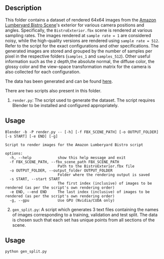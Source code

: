 ## Description

This folder contains a dataset of rendered 64x64 images from the [Amazon Lumberyard Bistro Scene](https://developer.nvidia.com/orca/amazon-lumberyard-bistro)'s exterior 
for various camera positions and angles. Specifically, the `BistroExterior.fbx` scene is rendered at various sampling rates. The images rendered at `sample rate = 1` are considered noisy, while the high-quality versions are rendered using `sample rate = 512`.
Refer to the script for the exact configurations and other specifications. 
The generated images are stored and grouped by the number of samples per pixel in the respective folders (`samples_1` and `samples_512`). 
Other useful information such as the z depth,the absolute normal, the diffuse color, the glossy color and the view-space transformation matrix for the camera is also collected for each configuration.

The data has been generated and can be found [here](https://drive.google.com/file/d/185EjQrve5o6ZpfUDyv-Et5ZUEaEKsE7X/view).

There are two scripts also present in this folder.

1. `render.py`: The script used to generate the dataset. The script requires Blender to be installed and configured appropriately.

## Usage
```
Blender -b -P render.py -- [-h] [-f FBX_SCENE_PATH] [-o OUTPUT_FOLDER] [-s START] [-e END] [-g]

Script to render images for the Amazon Lumberyard Bistro script

options:
  -h, --help            show this help message and exit
  -f FBX_SCENE_PATH, --fbx_scene_path FBX_SCENE_PATH
                        Path to the BistroExterior.fbx file
  -o OUTPUT_FOLDER, --output_folder OUTPUT_FOLDER
                        Folder where the rendering output is saved
  -s START, --start START
                        The first index (inclusive) of images to be rendered (as per the script's own rendering order)
  -e END, --end END     The last index (inclusive) of images to be rendered (as per the script's own rendering order)
  -g, --gpu             Use GPU (Nvidia/CUDA only)
```

2. `gen_split.py`: A script which generates 3 text files containing the names of images corresponding to a training,
validation and test split. The data is chosen such that each set has unique points from all sections of the scene.

## Usage
```
python gen_split.py
```
